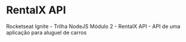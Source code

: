 # RentalX API
Rocketseat Ignite - Trilha NodeJS  Módulo 2 - RentalX API - API de uma aplicação para aluguel de carros
